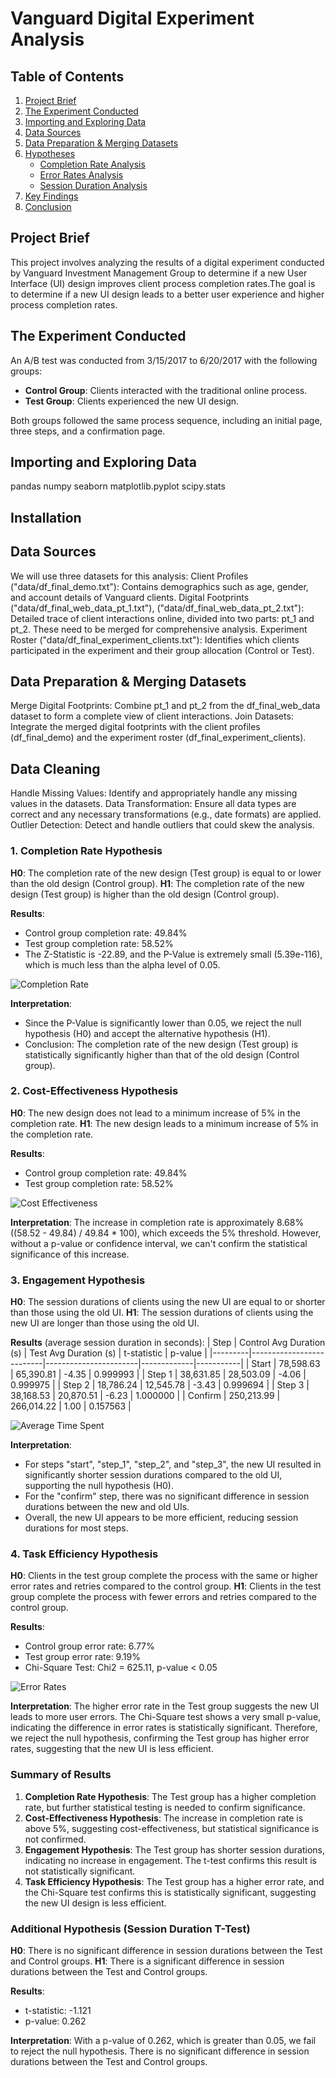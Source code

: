 # Vanguard Digital Experiment Analysis


## Table of Contents

1. [Project Brief](#project-brief)
2. [The Experiment Conducted](#the-experiment-conducted)
3. [Importing and Exploring Data](#importing-and-exploring-data)
4. [Data Sources](#data-sources)
5. [Data Preparation & Merging Datasets](#data-preparation-&-merging-datasets)
6. [Hypotheses](#hypotheses)
    - [Completion Rate Analysis](#completion-rate-analysis)
    - [Error Rates Analysis](#error-rates-analysis)
    - [Session Duration Analysis](#session-duration-analysis)
7. [Key Findings](#key-findings)
8. [Conclusion](#conclusion)

## Project Brief

This project involves analyzing the results of a digital experiment conducted by Vanguard Investment Management Group to determine if a new User Interface (UI) design improves client process completion rates.The goal is to determine if a new UI design leads to a better user experience and higher process completion rates.

## The Experiment Conducted

An A/B test was conducted from 3/15/2017 to 6/20/2017 with the following groups:
- **Control Group**: Clients interacted with the traditional online process.
- **Test Group**: Clients experienced the new UI design.

Both groups followed the same process sequence, including an initial page, three steps, and a confirmation page.

## Importing and Exploring Data

pandas numpy seaborn matplotlib.pyplot scipy.stats

## Installation

## Data Sources
We will use three datasets for this analysis:
Client Profiles ("data/df_final_demo.txt"): Contains demographics such as age, gender, and account details of Vanguard clients.
Digital Footprints ("data/df_final_web_data_pt_1.txt"), ("data/df_final_web_data_pt_2.txt"): Detailed trace of client interactions online, divided into two parts: pt_1 and pt_2. These need to be merged for comprehensive analysis.
Experiment Roster ("data/df_final_experiment_clients.txt"): Identifies which clients participated in the experiment and their group allocation (Control or Test).

## Data Preparation & Merging Datasets
Merge Digital Footprints: Combine pt_1 and pt_2 from the df_final_web_data dataset to form a complete view of client interactions.
Join Datasets: Integrate the merged digital footprints with the client profiles (df_final_demo) and the experiment roster (df_final_experiment_clients).

## Data Cleaning
Handle Missing Values: Identify and appropriately handle any missing values in the datasets.
Data Transformation: Ensure all data types are correct and any necessary transformations (e.g., date formats) are applied.
Outlier Detection: Detect and handle outliers that could skew the analysis.

### 1. Completion Rate Hypothesis

**H0**: The completion rate of the new design (Test group) is equal to or lower than the old design (Control group).
**H1**: The completion rate of the new design (Test group) is higher than the old design (Control group).

**Results**:
- Control group completion rate: 49.84%
- Test group completion rate: 58.52%
- The Z-Statistic is -22.89, and the P-Value is extremely small (5.39e-116), which is much less than the alpha level of 0.05.

![Completion Rate](https://github.com/Josepdmo/PROJECT2/blob/main/Images/Completion%20Rate.png)
  
**Interpretation**:
- Since the P-Value is significantly lower than 0.05, we reject the null hypothesis (H0) and accept the alternative hypothesis (H1).
- Conclusion: The completion rate of the new design (Test group) is statistically significantly higher than that of the old design (Control group).

### 2. Cost-Effectiveness Hypothesis

**H0**: The new design does not lead to a minimum increase of 5% in the completion rate.
**H1**: The new design leads to a minimum increase of 5% in the completion rate.

**Results**:
- Control group completion rate: 49.84%
- Test group completion rate: 58.52%

![Cost Effectiveness](https://github.com/Josepdmo/PROJECT2/blob/main/Images/Cost%20Effective%205%25%20Threshold.png)

**Interpretation**:
The increase in completion rate is approximately 8.68% ((58.52 - 49.84) / 49.84 * 100), which exceeds the 5% threshold. However, without a p-value or confidence interval, we can't confirm the statistical significance of this increase.

### 3. Engagement Hypothesis

**H0**: The session durations of clients using the new UI are equal to or shorter than those using the old UI.
**H1**: The session durations of clients using the new UI are longer than those using the old UI.

**Results** (average session duration in seconds):
| Step    | Control Avg Duration (s) | Test Avg Duration (s) | t-statistic | p-value   |
|---------|--------------------------|-----------------------|-------------|-----------|
| Start   | 78,598.63                | 65,390.81             | -4.35       | 0.999993  |
| Step 1  | 38,631.85                | 28,503.09             | -4.06       | 0.999975  |
| Step 2  | 18,786.24                | 12,545.78             | -3.43       | 0.999694  |
| Step 3  | 38,168.53                | 20,870.51             | -6.23       | 1.000000  |
| Confirm | 250,213.99               | 266,014.22            | 1.00        | 0.157563  |

![Average Time Spent](https://github.com/Josepdmo/PROJECT2/blob/main/Images/Average%20Time%20-%20Engagement.png)

**Interpretation**:
- For steps "start", "step_1", "step_2", and "step_3", the new UI resulted in significantly shorter session durations compared to the old UI, supporting the null hypothesis (H0).
- For the "confirm" step, there was no significant difference in session durations between the new and old UIs.
- Overall, the new UI appears to be more efficient, reducing session durations for most steps.

### 4. Task Efficiency Hypothesis

**H0**: Clients in the test group complete the process with the same or higher error rates and retries compared to the control group.
**H1**: Clients in the test group complete the process with fewer errors and retries compared to the control group.

**Results**:
- Control group error rate: 6.77%
- Test group error rate: 9.19%
- Chi-Square Test: Chi2 = 625.11, p-value < 0.05

![Error Rates](https://github.com/Josepdmo/PROJECT2/blob/main/Images/Error%20Rates%20-Task%20Efficiency.png)

**Interpretation**:
The higher error rate in the Test group suggests the new UI leads to more user errors. The Chi-Square test shows a very small p-value, indicating the difference in error rates is statistically significant. Therefore, we reject the null hypothesis, confirming the Test group has higher error rates, suggesting that the new UI is less efficient.

### Summary of Results

1. **Completion Rate Hypothesis**: The Test group has a higher completion rate, but further statistical testing is needed to confirm significance.
2. **Cost-Effectiveness Hypothesis**: The increase in completion rate is above 5%, suggesting cost-effectiveness, but statistical significance is not confirmed.
3. **Engagement Hypothesis**: The Test group has shorter session durations, indicating no increase in engagement. The t-test confirms this result is not statistically significant.
4. **Task Efficiency Hypothesis**: The Test group has a higher error rate, and the Chi-Square test confirms this is statistically significant, suggesting the new UI design is less efficient.

### Additional Hypothesis (Session Duration T-Test)

**H0**: There is no significant difference in session durations between the Test and Control groups.
**H1**: There is a significant difference in session durations between the Test and Control groups.

**Results**:
- t-statistic: -1.121
- p-value: 0.262

**Interpretation**:
With a p-value of 0.262, which is greater than 0.05, we fail to reject the null hypothesis. There is no significant difference in session durations between the Test and Control groups.
